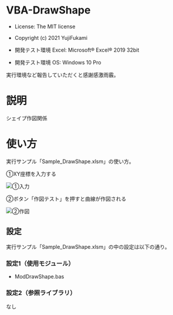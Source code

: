 # VBA-DrawShape
- License: The MIT license

- Copyright (c) 2021 YujiFukami

- 開発テスト環境 Excel: Microsoft® Excel® 2019 32bit 

- 開発テスト環境 OS: Windows 10 Pro

実行環境など報告していただくと感謝感激雨霰。

# 説明
シェイプ作図関係

# 使い方
実行サンプル「Sample_DrawShape.xlsm」の使い方。

①XY座標を入力する

![①入力](https://user-images.githubusercontent.com/73621859/133218848-26eba255-ec6c-4a20-862a-3735c4793a69.jpg)

②ボタン「作図テスト」を押すと曲線が作図される

![②作図](https://user-images.githubusercontent.com/73621859/133218872-5b9adb67-db50-4b8f-a2af-250ed0a7b675.jpg)

## 設定
実行サンプル「Sample_DrawShape.xlsm」の中の設定は以下の通り。

### 設定1（使用モジュール）

-  ModDrawShape.bas

### 設定2（参照ライブラリ）

なし